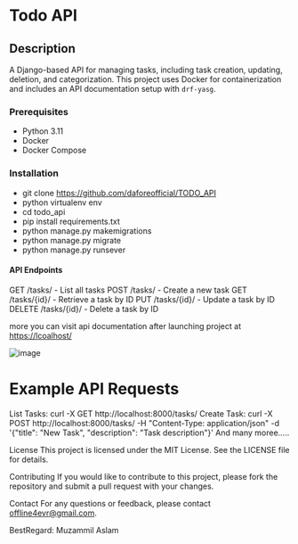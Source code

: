# Todo API

## Description
A Django-based API for managing tasks, including task creation, updating, deletion, and categorization. This project uses Docker for containerization and includes an API documentation setup with `drf-yasg`. 

### Prerequisites

- Python 3.11
- Docker
- Docker Compose

### Installation
   - git clone https://github.com/daforeofficial/TODO_API
   - python virtualenv env
   - cd todo_api
   - pip install requirements.txt
   - python manage.py makemigrations
   - python manage.py migrate
   - python manage.py runsever

#### API Endpoints

GET /tasks/ - List all tasks
POST /tasks/ - Create a new task
GET /tasks/{id}/ - Retrieve a task by ID
PUT /tasks/{id}/ - Update a task by ID
DELETE /tasks/{id}/ - Delete a task by ID

more you can visit api documentation after launching project at [https://lcoalhost/](http://localhost:8000/swagger/)

![image](https://github.com/user-attachments/assets/730ddd6f-9784-4f94-9075-88b15334b7c8)

# Example API Requests
List Tasks: curl -X GET http://localhost:8000/tasks/
Create Task: curl -X POST http://localhost:8000/tasks/ -H "Content-Type: application/json" -d '{"title": "New Task", "description": "Task description"}'
And many moree.....

License
This project is licensed under the MIT License. See the LICENSE file for details.

Contributing
If you would like to contribute to this project, please fork the repository and submit a pull request with your changes.

Contact
For any questions or feedback, please contact offline4evr@gmail.com.

BestRegard: Muzammil Aslam
